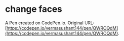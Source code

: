 # change faces

A Pen created on CodePen.io. Original URL: [https://codepen.io/vermasushant144/pen/QWROQdM](https://codepen.io/vermasushant144/pen/QWROQdM).

